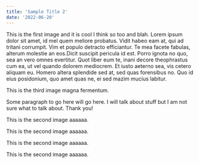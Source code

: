 ```yaml
---
title: 'Sample Title 2'
date: '2022-06-20'
---
```

This is the first image <FigureButton fname = '2022-06-20/images/sample.jpg'> and it is cool I think so too and blah. Lorem ipsum dolor sit amet, id mel quem meliore probatus. Vidit habeo eam at, qui ad tritani corrumpit. Vim et populo detracto efficiantur. Te mea facete fabulas, alterum molestie an eos.Dicit suscipit pericula id est. Porro ignota no quo, sea an vero omnes evertitur. Quot liber eum te, inani decore theophrastus cum ea, ut vel quando dolorem mediocrem. Et iusto aeterno sea, vis cetero aliquam eu. Homero altera splendide sed at, sed quas forensibus no. Quo id eius posidonium, quo amet quas ne, ei sed mazim mucius labitur.

This is the third image <FigureButton fname = '2022-06-20/images/sample3.png'> magna fermentum.

Some paragraph to go here will go here. I will talk about stuff but I am not sure what to talk about. Thank you!

This is the second image <FigureButton fname = '2022-06-20/images/sample2.png'> aaaaaa.

This is the second image <FigureButton fname = '2022-06-20/images/sample2.png'> aaaaaa.

This is the second image <FigureButton fname = '2022-06-20/images/sample2.png'> aaaaaa.

This is the second image <FigureButton fname='2022-06-20/images/sample2.png'> aaaaaa.
